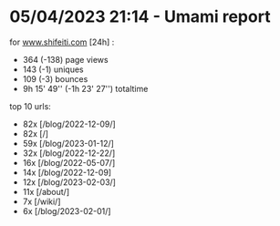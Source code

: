 # 05/04/2023 21:14 - Umami report
for www.shifeiti.com [24h] :

 - 364 (-138) page views
 - 143 (-1) uniques
 - 109 (-3) bounces
 - 9h 15' 49'' (-1h 23' 27'') totaltime


top 10 urls:
 - 82x [/blog/2022-12-09/]
 - 82x [/]
 - 59x [/blog/2023-01-12/]
 - 32x [/blog/2022-12-22/]
 - 16x [/blog/2022-05-07/]
 - 14x [/blog/2022-12-09]
 - 12x [/blog/2023-02-03/]
 - 11x [/about/]
 - 7x [/wiki/]
 - 6x [/blog/2023-02-01/]


